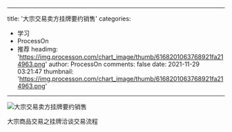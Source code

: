 
---
title: '大宗交易卖方挂牌要约销售'
categories: 
 - 学习
 - ProcessOn
 - 推荐
headimg: 'https://img.processon.com/chart_image/thumb/6168201063768921fa214963.png'
author: ProcessOn
comments: false
date: 2021-11-29 03:21:47
thumbnail: 'https://img.processon.com/chart_image/thumb/6168201063768921fa214963.png'
---

<div>   
<img class="thumb" alt="大宗交易卖方挂牌要约销售" src="https://img.processon.com/chart_image/thumb/6168201063768921fa214963.png" referrerpolicy="no-referrer">
<p>大宗商品交易之挂牌洽谈交易流程</p>  
</div>
            